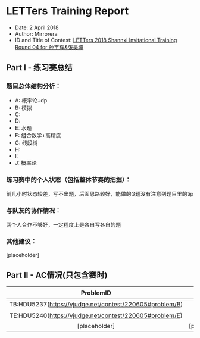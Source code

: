 # LETTers Training Report

- Date: 2 April 2018
- Author: Mirrorera
- ID and Title of Contest: [LETTers 2018 Shannxi Invitational Training Round 04 for 孙宇辉&张昊坤 ](https://vjudge.net/contest/220605)

## Part I - 练习赛总结

### 题目总体结构分析：

- A: 概率论+dp
- B: 模拟
- C: 
- D: 
- E: 水题
- F: 组合数学+高精度
- G: 线段树
- H:  
- I: 
- J: 概率论

### 练习赛中的个人状态（包括整体节奏的把握）：

前几小时状态较差，写不出题，后面思路较好，能做的G题没有注意到题目里的tip

### 与队友的协作情况：

两个人合作不够好，一定程度上是各自写各自的题

### 其他建议：

[placeholder]

## Part II - AC情况(只包含赛时)

| ProblemID | Tags | 解题要点 | 
| :-: | :-: | :-: | 
| TB:HDU5237(https://vjudge.net/contest/220605#problem/B) | 模拟 | 直接实现即可 | 
| TE:HDU5240(https://vjudge.net/contest/220605#problem/E) | 水题 | 直接实现 | 
| [placeholder] | [placeholder] | [placeholder] |
